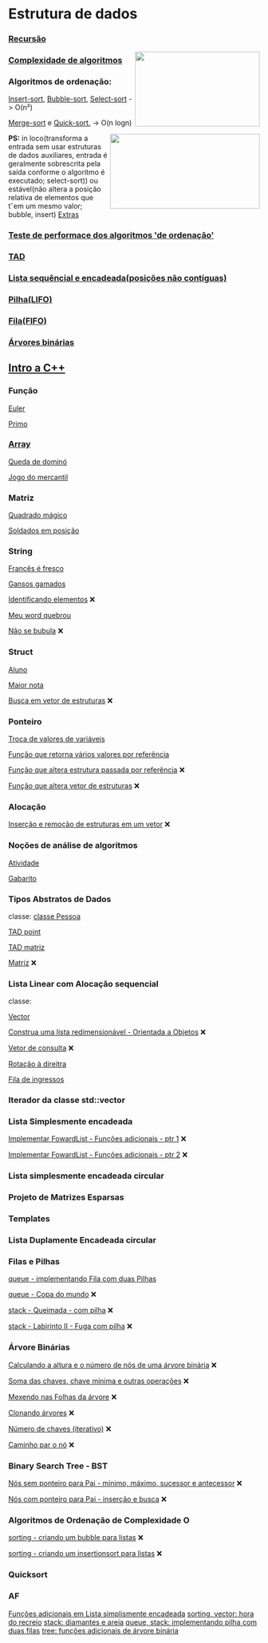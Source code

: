 # Estrutura de dados
### [Recursão](recursao.md)

<img align= "right" width= "250" height= "150" src= "https://user-images.githubusercontent.com/102996679/236348102-d0b1fe55-e979-4894-9aaa-ba6ce8fead40.png">

### [Complexidade de algoritmos](complexidade.md)

### Algoritmos de ordenação: 

  [Insert-sort](insert.md), [Bubble-sort](bubble.md), [Select-sort](select.md) -> O(n²)

  [Merge-sort](mergesort.md) e [Quick-sort.](quicksort.md) -> O(n logn)

<img align= "right" width= "300" height= "150" src= "https://user-images.githubusercontent.com/102996679/236348080-a0ad90ac-f422-4eb1-a949-9d0f23a4515b.png">

**PS:** in loco(transforma a entrada sem usar estruturas de dados auxiliares, entrada é geralmente sobrescrita pela saída conforme o algoritmo é executado; select-sort)) ou estável(não altera a posição relativa de elementos que tˆem um mesmo valor; bubble, insert)
[Extras](extrasord.md)

### [Teste de performace dos algoritmos 'de ordenação'](teste.md)

### [TAD]()

### [Lista sequêncial e encadeada(posições não contíguas)]()

### [Pilha(LIFO)]()

### [Fila(FIFO)]()

### [Árvores binárias](arv.md)






## [Intro a C++](introcpp.md)


### Função

[Euler](euler.md)

[Primo](primo.cpp)
### [Array](array.md)

[Queda de dominó](domino.md)

[Jogo do mercantil](mercantil.md)
### Matriz

[Quadrado mágico](magica.md)

[Soldados em posição](soldadosemposicao.md)
### String
[Francês é fresco](frances.md)

[Gansos gamados](gansos.md)

[Identificando elementos](elementos.md) :x:

[Meu word quebrou](word.md)

[Não se bubula](bubula.md) :x:
### Struct

[Aluno](aluno.md)

[Maior nota](maior.md)

[Busca em vetor de estruturas](buscar.md) :x:
### Ponteiro
[Troca de valores de variáveis](ptrocavariavis.cpp)

[Função que retorna vários valores por referência](trocavariosvalores.md)

[Função que altera estrutura passada por referência](altera.md) :x:

[Função que altera vetor de estruturas](alteravetor.md) :x:

### Alocação
[Inserção e remoção de estruturas em um vetor](aloca.md) :x:

### Noções de análise de algoritmos
[Atividade](https://github.com/weooew/Estrutura-de-dados-2022.2/blob/main/Atividade-Semanal-Analise-Assint%C3%83%C2%B3tica.pdf)

[Gabarito](https://github.com/weooew/Estrutura-de-dados-2022.2/blob/main/gabarito.pdf)

### Tipos Abstratos de Dados
classe:
[classe Pessoa]()

[TAD point]()

[TAD matriz]()

[Matriz](matriz.md) :x:

### Lista Linear com Alocação sequencial
classe:

[Vector]()

[Construa uma lista redimensionável - Orientada a Objetos](listaredimencionavel.md) :x:

[Vetor de consulta]() :x:

[Rotação à direitra]()

[Fila de ingressos]()

### Iterador da classe std::vector

### Lista Simplesmente encadeada
[Implementar FowardList - Funções adicionais - ptr 1]() :x:

[Implementar FowardList - Funções adicionais - ptr 2]() :x:

### Lista simplesmente encadeada circular

### Projeto de Matrizes Esparsas

### Templates

### Lista Duplamente Encadeada circular

### Filas e Pilhas
[queue - implementando Fila com duas Pilhas]()

[queue - Copa do mundo]() :x:

[stack - Queimada - com pilha]() :x:

[stack - Labirinto II - Fuga com pilha]() :x:

### Árvore Binárias
[Calculando a altura e o número de nós de uma árvore binária]() :x:
 
[Soma das chaves, chave mínima e outras operações]() :x:

[Mexendo nas Folhas da árvore]() :x:

[Clonando árvores]() :x:

[Número de chaves (iterativo)]() :x:

[Caminho par o nó]() :x:

### Binary Search Tree - BST
[Nós sem ponteiro para Pai - mínimo, máximo, sucessor e antecessor]() :x:

[Nós com ponteiro para Pai - inserção e busca]() :x:

### Algoritmos de Ordenação de Complexidade O
[sorting - criando um bubble para listas]() :x:

[sorting - criando um insertionsort para listas]() :x:

### Quicksort

### AF
[Funções adicionais em Lista simplismente encadeada]()
[sorting, vector: hora do recreio]()
[stack: diamantes e areia]()
[queue, stack: implementando pilha com duas filas]()
[tree: funções adicionais de árvore binária]()


